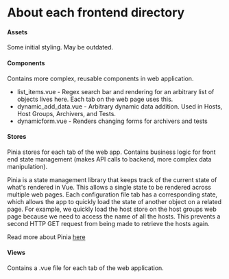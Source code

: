 # About each frontend directory

#### Assets
Some initial styling. May be outdated.

#### Components
Contains more complex, reusable components in web application. 
* list_items.vue - Regex search bar and rendering for an arbitrary list of objects lives here. Each tab on the web page uses this.
* dynamic_add_data.vue - Arbitrary dynamic data addition. Used in Hosts, Host Groups, Archivers, and Tests.
* dynamicform.vue - Renders changing forms for archivers and tests


#### Stores
Pinia stores for each tab of the web app. Contains business logic for front end state management (makes API calls to backend, more complex data manipulation). 

Pinia is a state management library that keeps track of the current state of what's rendered in Vue. This allows a single state to be rendered across multiple web pages. Each configuration file tab has a corresponding state, which allows the app to quickly load the state of another object on a related page. For example, we quickly load the host store on the host groups web page because we need to access the name of all the hosts. This prevents a second HTTP GET request from being made to retrieve the hosts again. 

Read more about Pinia [here](https://pinia.vuejs.org/)

#### Views
Contains a .vue file for each tab of the web application. 
